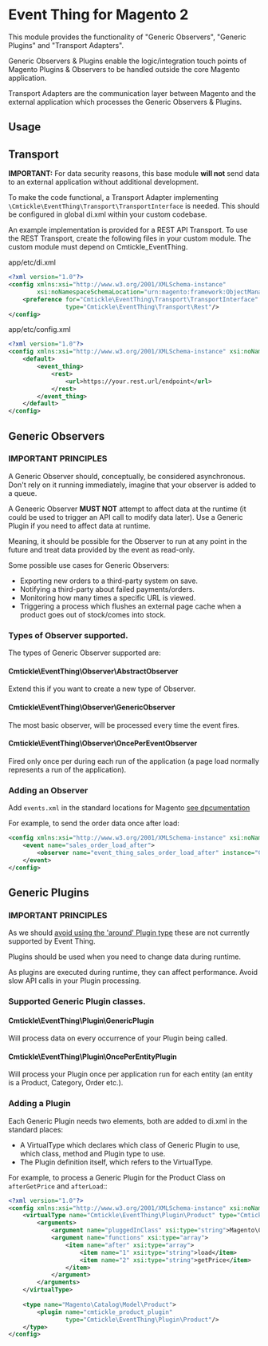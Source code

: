 # Event Thing for Magento 2

This module provides the functionality of "Generic Observers", "Generic Plugins" and "Transport Adapters".

Generic Observers & Plugins enable the logic/integration touch points of Magento Plugins & Observers to be handled 
outside the core Magento application.

Transport Adapters are the communication layer between Magento and the external application which processes the Generic 
Observers & Plugins.

## Usage

## Transport

**IMPORTANT:** For data security reasons, this base module **will not** send data to an external application without 
additional development. 

To make the code functional, a Transport Adapter implementing `\Cmtickle\EventThing\Transport\TransportInterface` is 
needed. This should be configured in global di.xml within your custom codebase.

An example implementation is provided for a REST API Transport. To use the REST Transport, create the following files 
in your custom module. The custom module must depend on Cmtickle_EventThing.

app/etc/di.xml
```xml
<?xml version="1.0"?>
<config xmlns:xsi="http://www.w3.org/2001/XMLSchema-instance"
        xsi:noNamespaceSchemaLocation="urn:magento:framework:ObjectManager/etc/config.xsd">
    <preference for="Cmtickle\EventThing\Transport\TransportInterface"
                type="Cmtickle\EventThing\Transport\Rest"/>
</config>
```
app/etc/config.xml
```xml
<?xml version="1.0"?>
<config xmlns:xsi="http://www.w3.org/2001/XMLSchema-instance" xsi:noNamespaceSchemaLocation="urn:magento:module:Magento_Store:etc/config.xsd">
    <default>
        <event_thing>
            <rest>
                <url>https://your.rest.url/endpoint</url>
            </rest>
        </event_thing>
    </default>
</config>
```

## Generic Observers

### IMPORTANT PRINCIPLES

A Generic Observer should, conceptually, be considered asynchronous. Don't rely on it running immediately, imagine that 
your observer is added to a queue.

A Geneeric Observer **MUST NOT** attempt to affect data at the runtime (it could be used to trigger an API call to 
modify data later). Use a Generic Plugin if you need to affect data at runtime.

Meaning, it should be possible for the Observer to run at any point in the future and treat data provided by the event 
as read-only.

Some possible use cases for Generic Observers:

* Exporting new orders to a third-party system on save.
* Notifying a third-party about failed payments/orders.
* Monitoring how many times a specific URL is viewed.
* Triggering a process which flushes an external page cache when a product goes out of stock/comes into stock.

### Types of Observer supported.

The types of Generic Observer supported are:

#### Cmtickle\EventThing\Observer\AbstractObserver

Extend this if you want to create a new type of Observer.

#### Cmtickle\EventThing\Observer\GenericObserver

The most basic observer, will be processed every time the event fires.

#### Cmtickle\EventThing\Observer\OncePerEventObserver

Fired only once per during each run of the application (a page load normally represents a run of the application).

### Adding an Observer

Add `events.xml` in the standard locations for Magento [see dpcumentation](https://devdocs.magento.com/guides/v2.3/ext-best-practices/extension-coding/observers-bp.html)

For example, to send the order data once after load:
```xml
<config xmlns:xsi="http://www.w3.org/2001/XMLSchema-instance" xsi:noNamespaceSchemaLocation="urn:magento:framework:Event/etc/events.xsd">
    <event name="sales_order_load_after">
        <observer name="event_thing_sales_order_load_after" instance="Cmtickle\EventThing\Observer\OncePerEventObserver"/>
    </event>
</config>
```

## Generic Plugins

### IMPORTANT PRINCIPLES

As we should [avoid using the 'around' Plugin type](https://devdocs.magento.com/guides/v2.3/ext-best-practices/extension-coding/common-programming-bp.html#using-around-plugins)
these are not currently supported by Event Thing.

Plugins should be used when you need to change data during runtime.

As plugins are executed during runtime, they can affect performance. Avoid slow API calls in your Plugin processing.

### Supported Generic Plugin classes.

#### Cmtickle\EventThing\Plugin\GenericPlugin

Will process data on every occurrence of your Plugin being called.

#### Cmtickle\EventThing\Plugin\OncePerEntityPlugin

Will process your Plugin once per application run for each entity (an entity is a Product, Category, Order etc.).

### Adding a Plugin

Each Generic Plugin needs two elements, both are added to di.xml in the standard places:
* A VirtualType which declares which class of Generic Plugin to use, which class, method and Plugin type to use.
* The Plugin definition itself, which refers to the VirtualType.

For example, to process a Generic Plugin for the Product Class on `afterGetPrice` and `afterLoad`::
```xml
<?xml version="1.0"?>
<config xmlns:xsi="http://www.w3.org/2001/XMLSchema-instance" xsi:noNamespaceSchemaLocation="urn:magento:framework:ObjectManager/etc/config.xsd">
    <virtualType name="Cmtickle\EventThing\Plugin\Product" type="Cmtickle\EventThing\Plugin\GenericPlugin">
        <arguments>
            <argument name="pluggedInClass" xsi:type="string">Magento\Catalog\Model\Product</argument>
            <argument name="functions" xsi:type="array">
                <item name="after" xsi:type="array">
                    <item name="1" xsi:type="string">load</item>
                    <item name="2" xsi:type="string">getPrice</item>
                </item>
            </argument>
        </arguments>
    </virtualType>
    
    <type name="Magento\Catalog\Model\Product">
        <plugin name="cmtickle_product_plugin" 
                type="Cmtickle\EventThing\Plugin\Product"/>
    </type>
</config>
```
